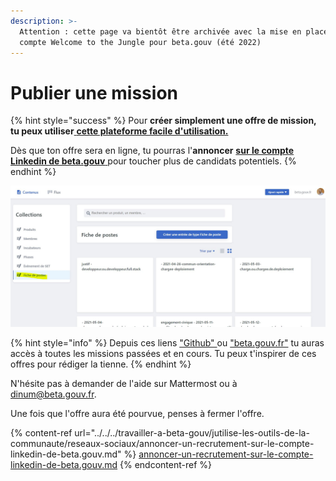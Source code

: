 ```yaml
---
description: >-
  Attention : cette page va bientôt être archivée avec la mise en place du
  compte Welcome to the Jungle pour beta.gouv (été 2022)
---
```


# Publier une mission

{% hint style="success" %}
Pour **créer simplement une offre de mission, tu peux utiliser**[ **cette plateforme facile d'utilisation.**](https://beta.gouv.fr/admin)

Dès que ton offre sera en ligne, tu pourras l'**annoncer** [**sur le compte Linkedin de beta.gouv** ](../../../travailler-a-beta-gouv/jutilise-les-outils-de-la-communaute/reseaux-sociaux/annoncer-un-recrutement-sur-le-compte-linkedin-de-beta.gouv.md)pour toucher plus de candidats potentiels.
{% endhint %}

![](../../../.gitbook/assets/recrutement.jpg)

{% hint style="info" %}
Depuis ces liens ["Github" ](https://github.com/betagouv/beta.gouv.fr/tree/master/content/\_jobs)ou ["beta.gouv.fr"](https://beta.gouv.fr/recrutement/) tu auras accès à toutes les missions passées et en cours. Tu peux t'inspirer de ces offres pour rédiger la tienne.
{% endhint %}

N'hésite pas à demander de l'aide sur Mattermost ou à dinum@beta.gouv.fr.

Une fois que l'offre aura été pourvue, penses à fermer l'offre.

{% content-ref url="../../../travailler-a-beta-gouv/jutilise-les-outils-de-la-communaute/reseaux-sociaux/annoncer-un-recrutement-sur-le-compte-linkedin-de-beta.gouv.md" %}
[annoncer-un-recrutement-sur-le-compte-linkedin-de-beta.gouv.md](../../../travailler-a-beta-gouv/jutilise-les-outils-de-la-communaute/reseaux-sociaux/annoncer-un-recrutement-sur-le-compte-linkedin-de-beta.gouv.md)
{% endcontent-ref %}
